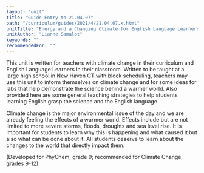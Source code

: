 ```yaml
---
layout: "unit"
title: "Guide Entry to 21.04.07"
path: "/curriculum/guides/2021/4/21.04.07.x.html"
unitTitle: "Energy and a Changing Climate for English Language Learners"
unitAuthor: "Lianne Samalot"
keywords: ""
recommendedFor: "" 
---
```

<main>
        <p>This unit is written for teachers with climate change in their curriculum and English Language Learners in their classroom. Written to be taught at a large high school in New Haven CT with block scheduling, teachers may use this unit to inform themselves on climate change and for some ideas for labs that help demonstrate the science behind a warmer world. Also provided here are some general teaching strategies to help students learning English grasp the science and the English language.</p>
<p>Climate change is the major environmental issue of the day and we are already feeling the effects of a warmer world. Effects include but are not limited to more severe storms, floods, droughts and sea level rise. It is important for students to learn why this is happening and what caused it but also what can be done about it. All students deserve to learn about the changes to the world that directly impact them.</p>
<p>(Developed for PhyChem, grade 9; recommended for Climate Change, grades 9-12)</p>
</main>
